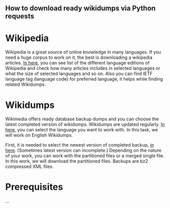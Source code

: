 ## How to download ready wikidumps via Python requests
# Wikipedia
Wikipedia is a great source of online knowledge in many languages. If you need a huge corpus to work on it, the best is downloading a wikipedia articles. [In here](https://en.wikipedia.org/wiki/List_of_Wikipedias), you can see list of the different language editions of Wikipedia and check how many articles includes in selected languages or what the size of selected languages and so on. Also you can find IETF language tag (language code) for preferred language, it helps while finding related Wikidumps. 

# Wikidumps
Wikimedia offers ready database backup dumps and you can choose the latest completed version of wikidumps. Wikidumps are updated regularly. [In here](https://dumps.wikimedia.org/backup-index.html), you can select the language you want to work with. In this task, we will work on English Wikidumps.

First, it is needed to select the newest version of completed backup, [in here](https://dumps.wikimedia.org/enwiki/). (Sometimes latest version can incomplete.) Depending on the nature of your work, you can work with the partitioned files or a merged single file. In this work, we will download the partitioned files. Backups are bz2 compressed XML files.

# Prerequisites
...
